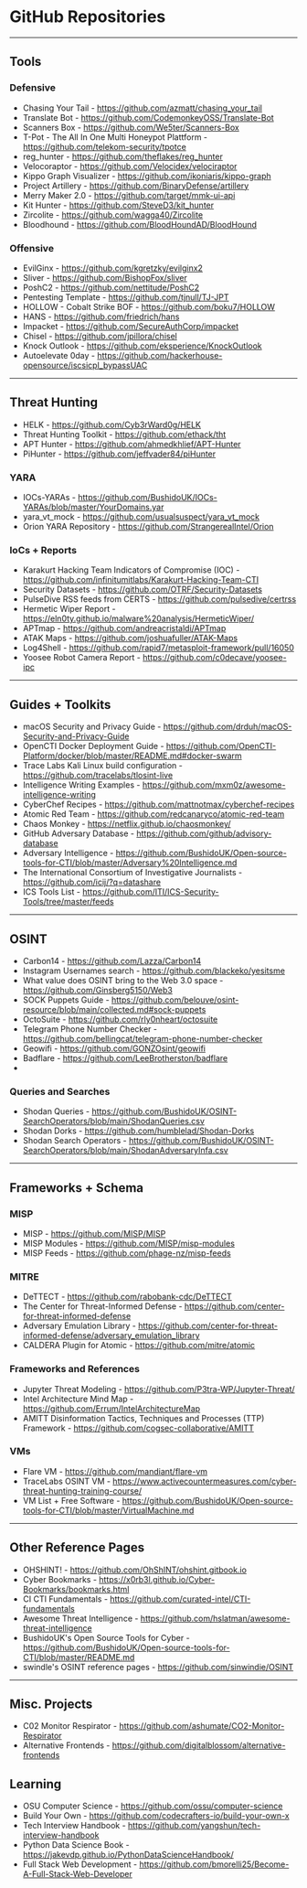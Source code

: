 # GitHub Repositories

___

## Tools

### Defensive 
* Chasing Your Tail - https://github.com/azmatt/chasing_your_tail
* Translate Bot - https://github.com/CodemonkeyOSS/Translate-Bot
* Scanners Box - https://github.com/We5ter/Scanners-Box
* T-Pot - The All In One Multi Honeypot Plattform - https://github.com/telekom-security/tpotce
* reg_hunter - https://github.com/theflakes/reg_hunter
* Velocoraptor - https://github.com/Velocidex/velociraptor
* Kippo Graph Visualizer - https://github.com/ikoniaris/kippo-graph
* Project Artillery - https://github.com/BinaryDefense/artillery
* Merry Maker 2.0 - https://github.com/target/mmk-ui-api
* Kit Hunter - https://github.com/SteveD3/kit_hunter
* Zircolite - https://github.com/wagga40/Zircolite
* Bloodhound - https://github.com/BloodHoundAD/BloodHound

### Offensive
* EvilGinx - https://github.com/kgretzky/evilginx2
* Sliver - https://github.com/BishopFox/sliver
* PoshC2 - https://github.com/nettitude/PoshC2
* Pentesting Template - https://github.com/tjnull/TJ-JPT
* HOLLOW - Cobalt Strike BOF - https://github.com/boku7/HOLLOW
* HANS - https://github.com/friedrich/hans
* Impacket - https://github.com/SecureAuthCorp/impacket
* Chisel - https://github.com/jpillora/chisel
* Knock Outlook - https://github.com/eksperience/KnockOutlook
* Autoelevate 0day - https://github.com/hackerhouse-opensource/iscsicpl_bypassUAC

___

## Threat Hunting 
* HELK - https://github.com/Cyb3rWard0g/HELK
* Threat Hunting Toolkit - https://github.com/ethack/tht
* APT Hunter - https://github.com/ahmedkhlief/APT-Hunter
* PiHunter - https://github.com/jeffvader84/piHunter

### YARA
* IOCs-YARAs - https://github.com/BushidoUK/IOCs-YARAs/blob/master/YourDomains.yar
* yara_vt_mock - https://github.com/usualsuspect/yara_vt_mock
* Orion YARA Repository - https://github.com/StrangerealIntel/Orion

### IoCs + Reports 
* Karakurt Hacking Team Indicators of Compromise (IOC) - https://github.com/infinitumitlabs/Karakurt-Hacking-Team-CTI
* Security Datasets - https://github.com/OTRF/Security-Datasets
* PulseDive RSS feeds from CERTS - https://github.com/pulsedive/certrss
* Hermetic Wiper Report - https://eln0ty.github.io/malware%20analysis/HermeticWiper/
* APTmap - https://github.com/andreacristaldi/APTmap
* ATAK Maps - https://github.com/joshuafuller/ATAK-Maps
* Log4Shell - https://github.com/rapid7/metasploit-framework/pull/16050
* Yoosee Robot Camera Report - https://github.com/c0decave/yoosee-ipc

___

## Guides + Toolkits
* macOS Security and Privacy Guide - https://github.com/drduh/macOS-Security-and-Privacy-Guide
* OpenCTI Docker Deployment Guide - https://github.com/OpenCTI-Platform/docker/blob/master/README.md#docker-swarm
* Trace Labs Kali Linux build configuration - https://github.com/tracelabs/tlosint-live
* Intelligence Writing Examples - https://github.com/mxm0z/awesome-intelligence-writing
* CyberChef Recipes - https://github.com/mattnotmax/cyberchef-recipes
* Atomic Red Team - https://github.com/redcanaryco/atomic-red-team
* Chaos Monkey - https://netflix.github.io/chaosmonkey/
* GitHub Adversary Database - https://github.com/github/advisory-database
* Adversary Intelligence - https://github.com/BushidoUK/Open-source-tools-for-CTI/blob/master/Adversary%20Intelligence.md
* The International Consortium of Investigative Journalists - https://github.com/icij/?q=datashare
* ICS Tools List - https://github.com/ITI/ICS-Security-Tools/tree/master/feeds

___

## OSINT 
* Carbon14 - https://github.com/Lazza/Carbon14
* Instagram Usernames search - https://github.com/blackeko/yesitsme
* What value does OSINT bring to the Web 3.0 space - https://github.com/Ginsberg5150/Web3
* SOCK Puppets Guide - https://github.com/belouve/osint-resource/blob/main/collected.md#sock-puppets
* OctoSuite - https://github.com/rly0nheart/octosuite
* Telegram Phone Number Checker - https://github.com/bellingcat/telegram-phone-number-checker
* Geowifi - https://github.com/GONZOsint/geowifi
* Badflare - https://github.com/LeeBrotherston/badflare
* 


### Queries and Searches 
* Shodan Queries - https://github.com/BushidoUK/OSINT-SearchOperators/blob/main/ShodanQueries.csv
* Shodan Dorks - https://github.com/humblelad/Shodan-Dorks
* Shodan Search Operators - https://github.com/BushidoUK/OSINT-SearchOperators/blob/main/ShodanAdversaryInfa.csv

___
 
## Frameworks + Schema
### MISP
* MISP - https://github.com/MISP/MISP 
* MISP Modules - https://github.com/MISP/misp-modules
* MISP Feeds - https://github.com/phage-nz/misp-feeds

### MITRE 
* DeTTECT - https://github.com/rabobank-cdc/DeTTECT
* The Center for Threat-Informed Defense - https://github.com/center-for-threat-informed-defense
* Adversary Emulation Library - https://github.com/center-for-threat-informed-defense/adversary_emulation_library
* CALDERA Plugin for Atomic - https://github.com/mitre/atomic

### Frameworks and References 
* Jupyter Threat Modeling - https://github.com/P3tra-WP/Jupyter-Threat/
* Intel Architecture Mind Map - https://github.com/Errum/IntelArchitectureMap
* AMITT Disinformation Tactics, Techniques and Processes (TTP) Framework - https://github.com/cogsec-collaborative/AMITT

### VMs
* Flare VM - https://github.com/mandiant/flare-vm
* TraceLabs OSINT VM - https://www.activecountermeasures.com/cyber-threat-hunting-training-course/
* VM List + Free Software - https://github.com/BushidoUK/Open-source-tools-for-CTI/blob/master/VirtualMachine.md
___

## Other Reference Pages 
* OHSHINT! -  https://github.com/OhShINT/ohshint.gitbook.io
* Cyber Bookmarks - https://x0rb3l.github.io/Cyber-Bookmarks/bookmarks.html 
* CI CTI Fundamentals - https://github.com/curated-intel/CTI-fundamentals
* Awesome Threat Intelligence - https://github.com/hslatman/awesome-threat-intelligence
* BushidoUK's Open Source Tools for Cyber - https://github.com/BushidoUK/Open-source-tools-for-CTI/blob/master/README.md
* swindle's OSINT reference pages - https://github.com/sinwindie/OSINT

___ 

## Misc.  Projects 
* C02 Monitor Respirator - https://github.com/ashumate/CO2-Monitor-Respirator
* Alternative Frontends - https://github.com/digitalblossom/alternative-frontends

## Learning
* OSU Computer Science - https://github.com/ossu/computer-science
* Build Your Own - https://github.com/codecrafters-io/build-your-own-x
* Tech Interview Handbook - https://github.com/yangshun/tech-interview-handbook 
* Python Data Science Book - https://jakevdp.github.io/PythonDataScienceHandbook/
* Full Stack Web Development - https://github.com/bmorelli25/Become-A-Full-Stack-Web-Developer

